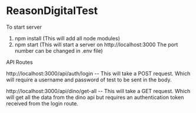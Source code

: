 # ReasonDigitalTest

To start server

1. npm install (This will add all node modules)
2. npm start (This will start a server on http://localhost:3000 The port number can be changed in .env file)

API Routes

http://localhost:3000/api/auth/login -- This will take a POST request. Which will require a username and password of test to be sent in the body.

http://localhost:3000/api/dino/get-all -- This will take a GET request. Which will get all the data from the dino api but requires an authentication token received from the login route.
